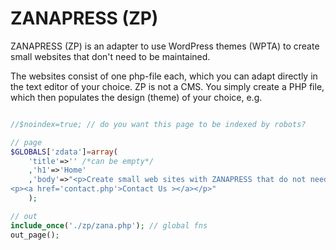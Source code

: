 # ZANAPRESS (ZP)
ZANAPRESS (ZP) is an adapter to use WordPress themes (WPTA) to create small websites that don't need to be maintained.

The websites consist of one php-file each, which you can adapt directly in the text editor of your choice. ZP is not a CMS. You simply create a PHP file, which then populates the design (theme) of your choice, e.g.

```php

//$noindex=true; // do you want this page to be indexed by robots?

// page
$GLOBALS['zdata']=array(
	'title'=>'' /*can be empty*/ 
	,'h1'=>'Home' 
	,'body'=>"<p>Create small web sites with ZANAPRESS that do not need to be maintained.</p>
<p><a href='contact.php'>Contact Us ></a></p>"
	);

// out
include_once('./zp/zana.php'); // global fns
out_page(); 
```
